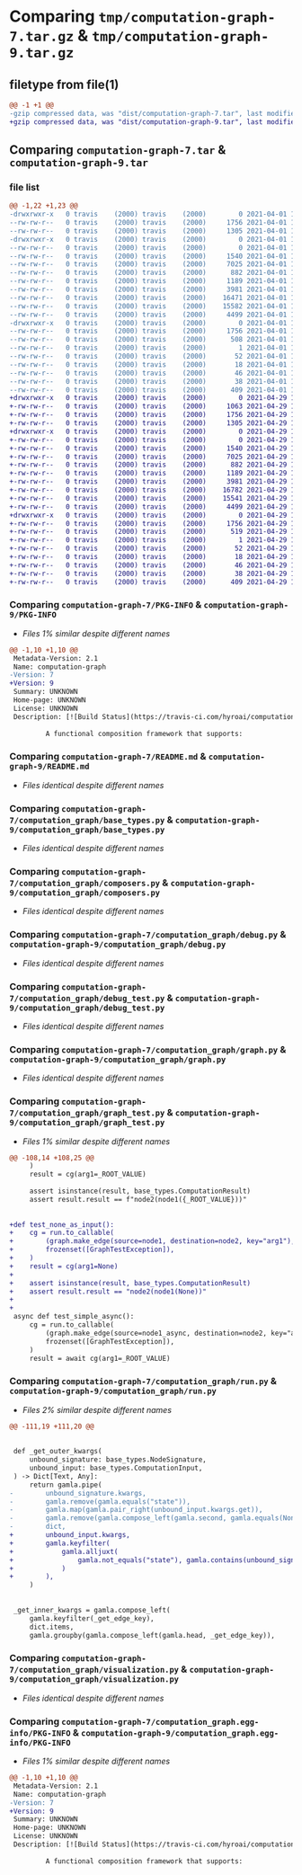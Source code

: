 # Comparing `tmp/computation-graph-7.tar.gz` & `tmp/computation-graph-9.tar.gz`

## filetype from file(1)

```diff
@@ -1 +1 @@
-gzip compressed data, was "dist/computation-graph-7.tar", last modified: Thu Apr  1 14:37:35 2021, max compression
+gzip compressed data, was "dist/computation-graph-9.tar", last modified: Thu Apr 29 18:25:23 2021, max compression
```

## Comparing `computation-graph-7.tar` & `computation-graph-9.tar`

### file list

```diff
@@ -1,22 +1,23 @@
-drwxrwxr-x   0 travis    (2000) travis    (2000)        0 2021-04-01 14:37:35.590687 computation-graph-7/
--rw-rw-r--   0 travis    (2000) travis    (2000)     1756 2021-04-01 14:37:35.590687 computation-graph-7/PKG-INFO
--rw-rw-r--   0 travis    (2000) travis    (2000)     1305 2021-04-01 14:36:50.000000 computation-graph-7/README.md
-drwxrwxr-x   0 travis    (2000) travis    (2000)        0 2021-04-01 14:37:35.590687 computation-graph-7/computation_graph/
--rw-rw-r--   0 travis    (2000) travis    (2000)        0 2021-04-01 14:36:50.000000 computation-graph-7/computation_graph/__init__.py
--rw-rw-r--   0 travis    (2000) travis    (2000)     1540 2021-04-01 14:36:50.000000 computation-graph-7/computation_graph/base_types.py
--rw-rw-r--   0 travis    (2000) travis    (2000)     7025 2021-04-01 14:36:50.000000 computation-graph-7/computation_graph/composers.py
--rw-rw-r--   0 travis    (2000) travis    (2000)      882 2021-04-01 14:36:50.000000 computation-graph-7/computation_graph/debug.py
--rw-rw-r--   0 travis    (2000) travis    (2000)     1189 2021-04-01 14:36:50.000000 computation-graph-7/computation_graph/debug_test.py
--rw-rw-r--   0 travis    (2000) travis    (2000)     3981 2021-04-01 14:36:50.000000 computation-graph-7/computation_graph/graph.py
--rw-rw-r--   0 travis    (2000) travis    (2000)    16471 2021-04-01 14:36:50.000000 computation-graph-7/computation_graph/graph_test.py
--rw-rw-r--   0 travis    (2000) travis    (2000)    15582 2021-04-01 14:36:50.000000 computation-graph-7/computation_graph/run.py
--rw-rw-r--   0 travis    (2000) travis    (2000)     4499 2021-04-01 14:36:50.000000 computation-graph-7/computation_graph/visualization.py
-drwxrwxr-x   0 travis    (2000) travis    (2000)        0 2021-04-01 14:37:35.590687 computation-graph-7/computation_graph.egg-info/
--rw-rw-r--   0 travis    (2000) travis    (2000)     1756 2021-04-01 14:37:35.000000 computation-graph-7/computation_graph.egg-info/PKG-INFO
--rw-rw-r--   0 travis    (2000) travis    (2000)      508 2021-04-01 14:37:35.000000 computation-graph-7/computation_graph.egg-info/SOURCES.txt
--rw-rw-r--   0 travis    (2000) travis    (2000)        1 2021-04-01 14:37:35.000000 computation-graph-7/computation_graph.egg-info/dependency_links.txt
--rw-rw-r--   0 travis    (2000) travis    (2000)       52 2021-04-01 14:37:35.000000 computation-graph-7/computation_graph.egg-info/requires.txt
--rw-rw-r--   0 travis    (2000) travis    (2000)       18 2021-04-01 14:37:35.000000 computation-graph-7/computation_graph.egg-info/top_level.txt
--rw-rw-r--   0 travis    (2000) travis    (2000)       46 2021-04-01 14:36:50.000000 computation-graph-7/pyproject.toml
--rw-rw-r--   0 travis    (2000) travis    (2000)       38 2021-04-01 14:37:35.590687 computation-graph-7/setup.cfg
--rw-rw-r--   0 travis    (2000) travis    (2000)      409 2021-04-01 14:36:50.000000 computation-graph-7/setup.py
+drwxrwxr-x   0 travis    (2000) travis    (2000)        0 2021-04-29 18:25:23.729852 computation-graph-9/
+-rw-rw-r--   0 travis    (2000) travis    (2000)     1063 2021-04-29 18:24:42.000000 computation-graph-9/LICENSE.md
+-rw-rw-r--   0 travis    (2000) travis    (2000)     1756 2021-04-29 18:25:23.729852 computation-graph-9/PKG-INFO
+-rw-rw-r--   0 travis    (2000) travis    (2000)     1305 2021-04-29 18:24:42.000000 computation-graph-9/README.md
+drwxrwxr-x   0 travis    (2000) travis    (2000)        0 2021-04-29 18:25:23.729852 computation-graph-9/computation_graph/
+-rw-rw-r--   0 travis    (2000) travis    (2000)        0 2021-04-29 18:24:42.000000 computation-graph-9/computation_graph/__init__.py
+-rw-rw-r--   0 travis    (2000) travis    (2000)     1540 2021-04-29 18:24:42.000000 computation-graph-9/computation_graph/base_types.py
+-rw-rw-r--   0 travis    (2000) travis    (2000)     7025 2021-04-29 18:24:42.000000 computation-graph-9/computation_graph/composers.py
+-rw-rw-r--   0 travis    (2000) travis    (2000)      882 2021-04-29 18:24:42.000000 computation-graph-9/computation_graph/debug.py
+-rw-rw-r--   0 travis    (2000) travis    (2000)     1189 2021-04-29 18:24:42.000000 computation-graph-9/computation_graph/debug_test.py
+-rw-rw-r--   0 travis    (2000) travis    (2000)     3981 2021-04-29 18:24:42.000000 computation-graph-9/computation_graph/graph.py
+-rw-rw-r--   0 travis    (2000) travis    (2000)    16782 2021-04-29 18:24:42.000000 computation-graph-9/computation_graph/graph_test.py
+-rw-rw-r--   0 travis    (2000) travis    (2000)    15541 2021-04-29 18:24:42.000000 computation-graph-9/computation_graph/run.py
+-rw-rw-r--   0 travis    (2000) travis    (2000)     4499 2021-04-29 18:24:42.000000 computation-graph-9/computation_graph/visualization.py
+drwxrwxr-x   0 travis    (2000) travis    (2000)        0 2021-04-29 18:25:23.729852 computation-graph-9/computation_graph.egg-info/
+-rw-rw-r--   0 travis    (2000) travis    (2000)     1756 2021-04-29 18:25:23.000000 computation-graph-9/computation_graph.egg-info/PKG-INFO
+-rw-rw-r--   0 travis    (2000) travis    (2000)      519 2021-04-29 18:25:23.000000 computation-graph-9/computation_graph.egg-info/SOURCES.txt
+-rw-rw-r--   0 travis    (2000) travis    (2000)        1 2021-04-29 18:25:23.000000 computation-graph-9/computation_graph.egg-info/dependency_links.txt
+-rw-rw-r--   0 travis    (2000) travis    (2000)       52 2021-04-29 18:25:23.000000 computation-graph-9/computation_graph.egg-info/requires.txt
+-rw-rw-r--   0 travis    (2000) travis    (2000)       18 2021-04-29 18:25:23.000000 computation-graph-9/computation_graph.egg-info/top_level.txt
+-rw-rw-r--   0 travis    (2000) travis    (2000)       46 2021-04-29 18:24:42.000000 computation-graph-9/pyproject.toml
+-rw-rw-r--   0 travis    (2000) travis    (2000)       38 2021-04-29 18:25:23.729852 computation-graph-9/setup.cfg
+-rw-rw-r--   0 travis    (2000) travis    (2000)      409 2021-04-29 18:24:42.000000 computation-graph-9/setup.py
```

### Comparing `computation-graph-7/PKG-INFO` & `computation-graph-9/PKG-INFO`

 * *Files 1% similar despite different names*

```diff
@@ -1,10 +1,10 @@
 Metadata-Version: 2.1
 Name: computation-graph
-Version: 7
+Version: 9
 Summary: UNKNOWN
 Home-page: UNKNOWN
 License: UNKNOWN
 Description: [![Build Status](https://travis-ci.com/hyroai/computation-graph.svg?branch=master)](https://travis-ci.com/hyroai/computation-graph)
         
         A functional composition framework that supports:
```

### Comparing `computation-graph-7/README.md` & `computation-graph-9/README.md`

 * *Files identical despite different names*

### Comparing `computation-graph-7/computation_graph/base_types.py` & `computation-graph-9/computation_graph/base_types.py`

 * *Files identical despite different names*

### Comparing `computation-graph-7/computation_graph/composers.py` & `computation-graph-9/computation_graph/composers.py`

 * *Files identical despite different names*

### Comparing `computation-graph-7/computation_graph/debug.py` & `computation-graph-9/computation_graph/debug.py`

 * *Files identical despite different names*

### Comparing `computation-graph-7/computation_graph/debug_test.py` & `computation-graph-9/computation_graph/debug_test.py`

 * *Files identical despite different names*

### Comparing `computation-graph-7/computation_graph/graph.py` & `computation-graph-9/computation_graph/graph.py`

 * *Files identical despite different names*

### Comparing `computation-graph-7/computation_graph/graph_test.py` & `computation-graph-9/computation_graph/graph_test.py`

 * *Files 1% similar despite different names*

```diff
@@ -108,14 +108,25 @@
     )
     result = cg(arg1=_ROOT_VALUE)
 
     assert isinstance(result, base_types.ComputationResult)
     assert result.result == f"node2(node1({_ROOT_VALUE}))"
 
 
+def test_none_as_input():
+    cg = run.to_callable(
+        (graph.make_edge(source=node1, destination=node2, key="arg1"),),
+        frozenset([GraphTestException]),
+    )
+    result = cg(arg1=None)
+
+    assert isinstance(result, base_types.ComputationResult)
+    assert result.result == "node2(node1(None))"
+
+
 async def test_simple_async():
     cg = run.to_callable(
         (graph.make_edge(source=node1_async, destination=node2, key="arg1"),),
         frozenset([GraphTestException]),
     )
     result = await cg(arg1=_ROOT_VALUE)
```

### Comparing `computation-graph-7/computation_graph/run.py` & `computation-graph-9/computation_graph/run.py`

 * *Files 2% similar despite different names*

```diff
@@ -111,19 +111,20 @@
 
 
 def _get_outer_kwargs(
     unbound_signature: base_types.NodeSignature,
     unbound_input: base_types.ComputationInput,
 ) -> Dict[Text, Any]:
     return gamla.pipe(
-        unbound_signature.kwargs,
-        gamla.remove(gamla.equals("state")),
-        gamla.map(gamla.pair_right(unbound_input.kwargs.get)),
-        gamla.remove(gamla.compose_left(gamla.second, gamla.equals(None))),
-        dict,
+        unbound_input.kwargs,
+        gamla.keyfilter(
+            gamla.alljuxt(
+                gamla.not_equals("state"), gamla.contains(unbound_signature.kwargs)
+            )
+        ),
     )
 
 
 _get_inner_kwargs = gamla.compose_left(
     gamla.keyfilter(_get_edge_key),
     dict.items,
     gamla.groupby(gamla.compose_left(gamla.head, _get_edge_key)),
```

### Comparing `computation-graph-7/computation_graph/visualization.py` & `computation-graph-9/computation_graph/visualization.py`

 * *Files identical despite different names*

### Comparing `computation-graph-7/computation_graph.egg-info/PKG-INFO` & `computation-graph-9/computation_graph.egg-info/PKG-INFO`

 * *Files 1% similar despite different names*

```diff
@@ -1,10 +1,10 @@
 Metadata-Version: 2.1
 Name: computation-graph
-Version: 7
+Version: 9
 Summary: UNKNOWN
 Home-page: UNKNOWN
 License: UNKNOWN
 Description: [![Build Status](https://travis-ci.com/hyroai/computation-graph.svg?branch=master)](https://travis-ci.com/hyroai/computation-graph)
         
         A functional composition framework that supports:
```

